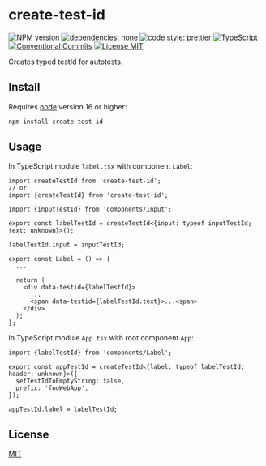 # create-test-id

[![NPM version][npm-image]][npm-url]
[![dependencies: none][dependencies-none-image]][dependencies-none-url]
[![code style: prettier][prettier-image]][prettier-url]
[![TypeScript][typescript-image]][typescript-url]
[![Conventional Commits][conventional-commits-image]][conventional-commits-url]
[![License MIT][license-image]][license-url]

Creates typed testId for autotests.

## Install

Requires [node](https://nodejs.org/en/) version 16 or higher:

```sh
npm install create-test-id
```

## Usage

In TypeScript module `label.tsx` with component `Label`:

```tsx
import createTestId from 'create-test-id';
// or
import {createTestId} from 'create-test-id';

import {inputTestId} from 'components/Input';

export const labelTestId = createTestId<{input: typeof inputTestId; text: unknown}>();

labelTestId.input = inputTestId;

export const Label = () => {
  ...

  return (
    <div data-testid={labelTestId}>
      ...
      <span data-testid={labelTestId.text}>...<span>
    </div>
  );
};
```

In TypeScript module `App.tsx` with root component `App`:

```tsx
import {labelTestId} from 'components/Label';

export const appTestId = createTestId<{label: typeof labelTestId; header: unknown}>({
  setTestIdToEmptyString: false,
  prefix: 'fooWebApp',
});

appTestId.label = labelTestId;
```

## License

[MIT][license-url]

[conventional-commits-image]: https://img.shields.io/badge/Conventional_Commits-1.0.0-yellow.svg 'The Conventional Commits specification'
[conventional-commits-url]: https://www.conventionalcommits.org/en/v1.0.0/
[dependencies-none-image]: https://img.shields.io/badge/dependencies-none-success.svg 'No dependencies'
[dependencies-none-url]: https://github.com/uid11/create-test-id/blob/main/package.json
[license-image]: https://img.shields.io/badge/license-MIT-blue.svg 'The MIT License'
[license-url]: LICENSE
[npm-image]: https://img.shields.io/npm/v/create-test-id.svg 'create-test-id'
[npm-url]: https://www.npmjs.com/package/create-test-id
[prettier-image]: https://img.shields.io/badge/code_style-prettier-ff69b4.svg 'Prettier code formatter'
[prettier-url]: https://prettier.io/
[typescript-image]: https://img.shields.io/badge/types-TypeScript-blue.svg 'Full TypeScript support'
[typescript-url]: https://www.typescriptlang.org/
